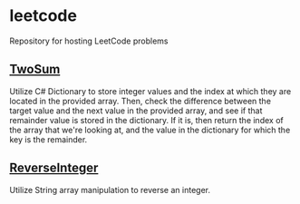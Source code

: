# leetcode

Repository for hosting LeetCode problems

## [TwoSum](https://leetcode.com/problems/two-sum/)

Utilize C# Dictionary to store integer values and the index at which they are located in the provided array. Then, check the difference between the target value and the next value in the provided array, and see if that remainder value is stored in the dictionary. If it is, then return the index of the array that we're looking at, and the value in the dictionary for which the key is the remainder.

## [ReverseInteger](https://leetcode.com/problems/reverse-integer/)

Utilize String array manipulation to reverse an integer.
